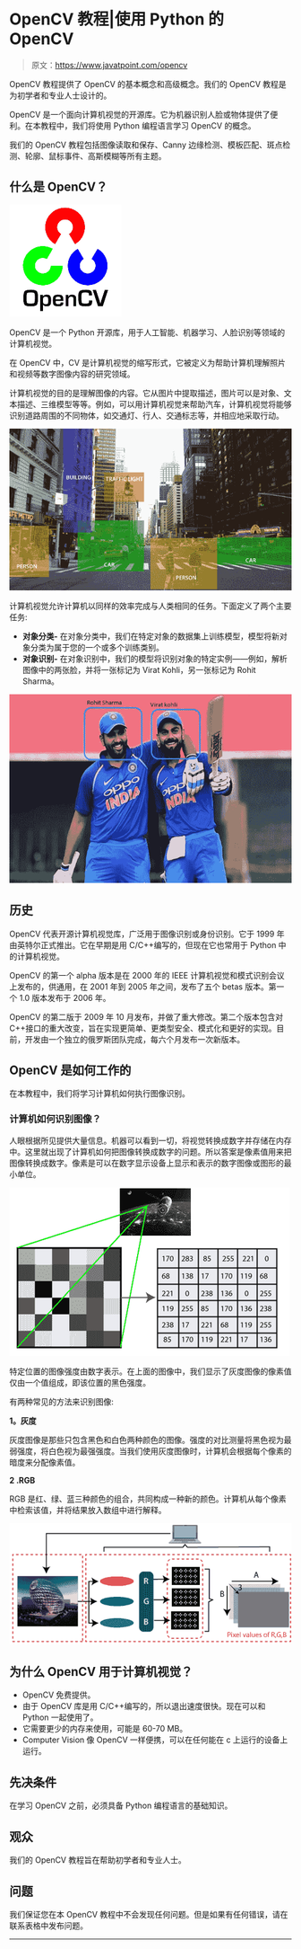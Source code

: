 # OpenCV 教程|使用 Python 的 OpenCV

> 原文：<https://www.javatpoint.com/opencv>

OpenCV 教程提供了 OpenCV 的基本概念和高级概念。我们的 OpenCV 教程是为初学者和专业人士设计的。

OpenCV 是一个面向计算机视觉的开源库。它为机器识别人脸或物体提供了便利。在本教程中，我们将使用 Python 编程语言学习 OpenCV 的概念。

我们的 OpenCV 教程包括图像读取和保存、Canny 边缘检测、模板匹配、斑点检测、轮廓、鼠标事件、高斯模糊等所有主题。

## 什么是 OpenCV？

![What is OpenCV](img/1ba0b91648380009d7b7e9027cd657ab.png)

OpenCV 是一个 Python 开源库，用于人工智能、机器学习、人脸识别等领域的计算机视觉。

在 OpenCV 中，CV 是计算机视觉的缩写形式，它被定义为帮助计算机理解照片和视频等数字图像内容的研究领域。

计算机视觉的目的是理解图像的内容。它从图片中提取描述，图片可以是对象、文本描述、三维模型等等。例如，可以用计算机视觉来帮助汽车，计算机视觉将能够识别道路周围的不同物体，如交通灯、行人、交通标志等，并相应地采取行动。

![What is OpenCV](img/429ea075ce46d945014444de5466c12e.png)

计算机视觉允许计算机以同样的效率完成与人类相同的任务。下面定义了两个主要任务:

*   **对象分类-** 在对象分类中，我们在特定对象的数据集上训练模型，模型将新对象分类为属于您的一个或多个训练类别。
*   **对象识别-** 在对象识别中，我们的模型将识别对象的特定实例——例如，解析图像中的两张脸，并将一张标记为 Virat Kohli，另一张标记为 Rohit Sharma。

![What is OpenCV](img/4e392be63cad451e64758c11ed80576d.png)

## 历史

OpenCV 代表开源计算机视觉库，广泛用于图像识别或身份识别。它于 1999 年由英特尔正式推出。它在早期是用 C/C++编写的，但现在它也常用于 Python 中的计算机视觉。

OpenCV 的第一个 alpha 版本是在 2000 年的 IEEE 计算机视觉和模式识别会议上发布的，供通用，在 2001 年到 2005 年之间，发布了五个 betas 版本。第一个 1.0 版本发布于 2006 年。

OpenCV 的第二版于 2009 年 10 月发布，并做了重大修改。第二个版本包含对 C++接口的重大改变，旨在实现更简单、更类型安全、模式化和更好的实现。目前，开发由一个独立的俄罗斯团队完成，每六个月发布一次新版本。

## OpenCV 是如何工作的

在本教程中，我们将学习计算机如何执行图像识别。

### 计算机如何识别图像？

人眼根据所见提供大量信息。机器可以看到一切，将视觉转换成数字并存储在内存中。这里就出现了计算机如何把图像转换成数字的问题。所以答案是像素值用来把图像转换成数字。像素是可以在数字显示设备上显示和表示的数字图像或图形的最小单位。

![How does computer recognize the image](img/16318e086539acfa15596bb3a59b1f4c.png)

特定位置的图像强度由数字表示。在上面的图像中，我们显示了灰度图像的像素值仅由一个值组成，即该位置的黑色强度。

有两种常见的方法来识别图像:

**1。灰度**

灰度图像是那些只包含黑色和白色两种颜色的图像。强度的对比测量将黑色视为最弱强度，将白色视为最强强度。当我们使用灰度图像时，计算机会根据每个像素的暗度来分配像素值。

**2 .RGB**

RGB 是红、绿、蓝三种颜色的组合，共同构成一种新的颜色。计算机从每个像素中检索该值，并将结果放入数组中进行解释。

![How does computer recognize the image](img/c03ddf9e3b83ba3f4188a68e1d3fbdce.png)

## 为什么 OpenCV 用于计算机视觉？

*   OpenCV 免费提供。
*   由于 OpenCV 库是用 C/C++编写的，所以退出速度很快。现在可以和 Python 一起使用了。
*   它需要更少的内存来使用，可能是 60-70 MB。
*   Computer Vision 像 OpenCV 一样便携，可以在任何能在 c 上运行的设备上运行。

## 先决条件

在学习 OpenCV 之前，必须具备 Python 编程语言的基础知识。

## 观众

我们的 OpenCV 教程旨在帮助初学者和专业人士。

## 问题

我们保证您在本 OpenCV 教程中不会发现任何问题。但是如果有任何错误，请在联系表格中发布问题。

* * *